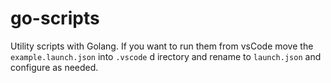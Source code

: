 # go-scripts

Utility scripts with Golang. If you want to run them from vsCode move the `example.launch.json` into `.vscode` d irectory and rename to `launch.json` and configure as needed.